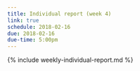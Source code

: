 ```yaml
---
title: Individual report (week 4)
link: true
schedule: 2018-02-16
due: 2018-02-16
due-time: 5:00pm
---
```

{% include weekly-individual-report.md %}
